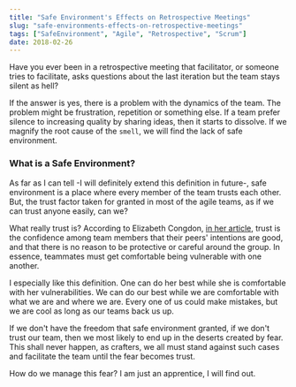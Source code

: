 ```yaml
---
title: "Safe Environment's Effects on Retrospective Meetings"
slug: "safe-environments-effects-on-retrospective-meetings"
tags: ["SafeEnvironment", "Agile", "Retrospective", "Scrum"]
date: 2018-02-26
---
```


Have you ever been in a retrospective meeting that facilitator, or someone tries to facilitate, asks questions about the last iteration but the team stays silent as hell?

If the answer is yes, there is a problem with the dynamics of the team. The problem might be frustration, repetition or something else. If a team prefer silence to increasing quality by sharing ideas, then it starts to dissolve. If we magnify the root cause of the `smell`, we will find the lack of safe environment.

### What is a Safe Environment?

As far as I can tell -I will definitely extend this definition in future-, safe environment is a place where every member of the team trusts each other. But, the trust factor taken for granted in most of the agile teams, as if we can trust anyone easily, can we?

What really trust is? According to Elizabeth Congdon, [in her article](https://www.linkedin.com/pulse/agile-leadership-create-safe-environment-trust-elizabeth-congdon/), trust is the confidence among team members that their peers' intentions are good, and that there is no reason to be protective or careful around the group. In essence, teammates must get comfortable being vulnerable with one another.

I especially like this definition. One can do her best while she is comfortable with her vulnerabilities. We can do our best while we are comfortable with what we are and where we are. Every one of us could make mistakes, but we are cool as long as our teams back us up.

If we don't have the freedom that safe environment granted, if we don't trust our team, then we most likely to end up in the deserts created by fear. This shall never happen, as crafters, we all must stand against such cases and facilitate the team until the fear becomes trust.

How do we manage this fear? I am just an apprentice, I will find out.
